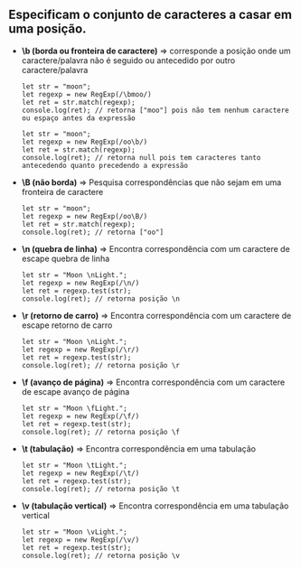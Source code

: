 ## Especificam o conjunto de caracteres a casar em uma posição.

- **\b (borda ou fronteira de caractere)** => corresponde a posição onde um caractere/palavra não é seguido ou antecedido por outro caractere/palavra

      let str = "moon";
      let regexp = new RegExp(/\bmoo/)
      let ret = str.match(regexp);
      console.log(ret);	// retorna ["moo"] pois não tem nenhum caractere ou espaço antes da expressão

      let str = "moon";
      let regexp = new RegExp(/oo\b/)
      let ret = str.match(regexp);
      console.log(ret);	// retorna null pois tem caracteres tanto antecedendo quanto precedendo a expressão

- **\B (não borda)** => Pesquisa correspondências que não sejam em uma fronteira de caractere
		
      let str = "moon";
      let regexp = new RegExp(/oo\B/)
      let ret = str.match(regexp);
      console.log(ret);	// retorna ["oo"]

- **\n (quebra de linha)** => Encontra correspondência com um caractere de escape quebra de linha
    
      let str = "Moon \nLight.";
      let regexp = new RegExp(/\n/)
      let ret = regexp.test(str);
      console.log(ret);	// retorna posição \n

- **\r (retorno de carro)** => Encontra correspondência com um caractere de escape retorno de carro

      let str = "Moon \nLight.";
      let regexp = new RegExp(/\r/)
      let ret = regexp.test(str);
      console.log(ret);	// retorna posição \r

- **\f (avanço de página)** => Encontra correspondência com um caractere de escape avanço de página

      let str = "Moon \fLight.";
      let regexp = new RegExp(/\f/)
      let ret = regexp.test(str);
      console.log(ret);	// retorna posição \f

- **\t (tabulação)** => Encontra correspondência em uma tabulação

      let str = "Moon \tLight.";
      let regexp = new RegExp(/\t/)
      let ret = regexp.test(str);
      console.log(ret);	// retorna posição \t

- **\v (tabulação vertical)** => Encontra correspondência em uma tabulação vertical

      let str = "Moon \vLight.";
      let regexp = new RegExp(/\v/)
      let ret = regexp.test(str);
      console.log(ret);	// retorna posição \v
